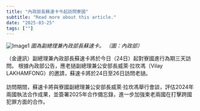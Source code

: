 ```yaml
---
title: "內政部長蘇速卡今起訪問寮國"
subtitle: "Read more about this article."
date: "2025-03-25"
tags: [""]
---
```


![Image1](/thumbnails/sar-sokha-laos.jpg "new-year-reunion")
*圖為副總理兼內政部長蘇速卡。 （圖：內政部）*

（金邊訊）副總理兼內政部長蘇速卡將於今日（24日）起對寮國進行為期三天訪問。
根據內政部公告，應老撾副總理兼公安部長威萊·拉坎馮（Vilay LAKHAMFONG）的邀請，蘇速卡將於24日至26日訪問老撾。
<br/><br/>
訪問期間，蘇速卡將與寮國副總理兼公安部長威萊·拉坎馮舉行會談，評估2024年兩國執法合作成果，並簽署2025年合作備忘錄，進一步加強柬老兩國在打擊跨國犯罪方面的合作。